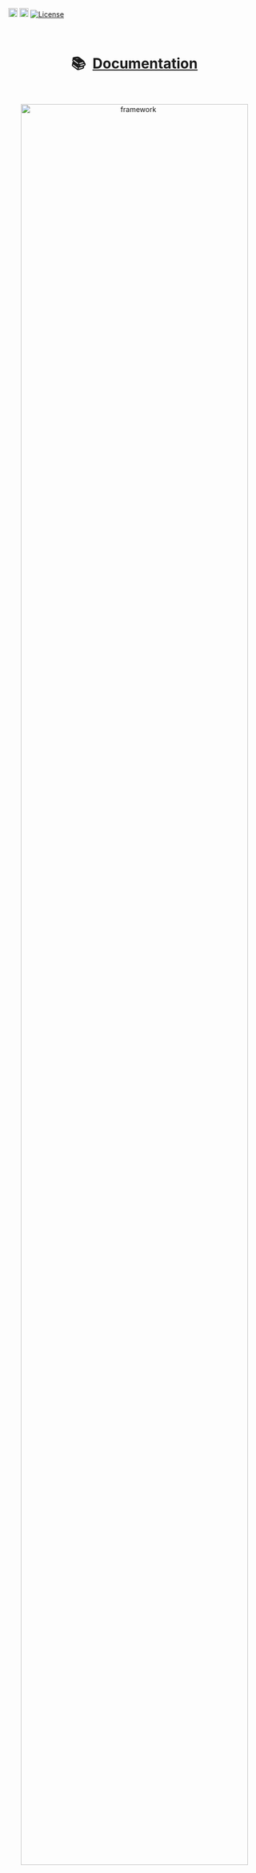 <!-- 
	This page is formatted for GitHub's markdown renderer 
	Note that GitHub does not allow for inline style or <script> tags.

	It is also displayed on PyPI, which has slightly different formatting
	e.g. can't use html <center> tags.
-->
<a href="https://badge.fury.io/py/aiqc"><img src="https://badge.fury.io/py/aiqc.svg" alt="PyPI version" height="18"></a>
<a href="https://docs.aiqc.io"> <img src="https://readthedocs.org/projects/aiqc/badge/?version=latest" alt="docs status" height="18"></a>
[![License](https://img.shields.io/badge/License-BSD_3--Clause-brightgreen.svg)](https://opensource.org/licenses/BSD-3-Clause)


</br>
<h1 align='center'>📚&nbsp;&nbsp;<a href="https://docs.aiqc.io">Documentation</a></h1>
</br></br>

<center>
	<a href="https://docs.aiqc.io">
		<img src="https://raw.githubusercontent.com/aiqc/aiqc/main/docs/_static/images/web/framework_simple.png" width="95%" alt="framework"/>
	</a>
</center>
</br></br></br>


<h2>Technical Overview</h2>
</br>
<h3>What is it?</h3>
<p>
	AIQC is an open source Python package that provides a <i>declarative API for end-to-end MLOps</i> (dataset registration, preprocessing, experiment tracking, model evaluation, inference, post-processing, etc) in order to make deep learning more accessible to researchers.
</p>
</br>
<h3>How does it work?</h3>
<p>
	The backend is a <i>SQLite object-relational model (ORM)</i> for machine learning objects (Dataset, Feature, Label, Splits, Algorithm, Job, etc). The high-level API stacks these building blocks into <i>standardized workflows</i> for various: analyses (classify, regress, generate), data types (tabular, sequence, image), and libraries (TensorFlow, PyTorch). The benefits of this approach are:
</p>
</br>
<ol>
	<li>
		⏱️&nbsp;&nbsp;<i>90% reduction in data wrangling</i> via automation of highly conditional and repetitive tasks that vary for each type of dataset and analysis (e.g. model evaluation, metrics, and charts for every split of every model).
	</li>
	</br>
	<li>
		💾&nbsp;&nbsp;<i>Reproducibility</i>, not only because the workflow is persisted (e.g. encoder metadata) but also because it provides standardized classes as opposed to open-ended scripting (e.g. 'X_train, y_test').
	</li>
	</br>
	<li>
		🎛️&nbsp;&nbsp;<i>No need to install and maintain</i> application and database servers for experiment tracking. SQLite is just a highly-performant and portable file that is automatically configured by `aiqc.setup()`. AIQC is just a pip-installable Python package that works great in Jupyter (or any IDE/shell), and provides a Dash-Plotly user interface (UI) for a <i>real-time experiment tracking</i>.
	</li>
</ol>
</br>

<h3>What's on the roadmap?</h3>
<ol>
	<li>
		🖥️ &nbsp;&nbsp;Expand the UI (e.g. dataset registration and model design) to make it even more approachable for less technical users.
	</li>
	<li>
	 	☁️&nbsp;&nbsp;Schedule parallel training of models in the cloud.
	</li>
</ol>

</br></br>
<h1 align='center'>📚&nbsp;&nbsp;<a href="https://docs.aiqc.io">Documentation</a></h1>
</br></br>


<h2>Experiment Tracker</h2>
<a href="https://docs.aiqc.io">
	<img src="https://raw.githubusercontent.com/aiqc/AIQC/main/docs/_static/images/dashboard/experiment_tracker.gif" width="95%" alt="experiment_tracker"/>
</a>
</br></br></br>

<h2>Compare Models</h2>
<a href="https://docs.aiqc.io">
	<img src="https://raw.githubusercontent.com/aiqc/AIQC/main/docs/_static/images/dashboard/compare_models.gif" width="95%" alt="compare_models"/>
</a>
</br></br></br>

<h2>What if?</h2>
<a href="https://docs.aiqc.io">
	<img src="https://raw.githubusercontent.com/aiqc/AIQC/main/docs/_static/images/dashboard/what_if.gif" width="95%" alt="compare_models"/>
</a>

</br></br></br></br>


<h2>Usage</h2>

```python
# Built on Python 3.7.12 to mirror Google Colab
$ pip install --upgrade pip
$ pip install --upgrade wheel
$ pip install --upgrade aiqc

# Monitor and evaluate models (from CLI)
$ python -m aiqc.ui.app
```

```python
# High-level API
from aiqc import mlops

# Declare preprocessing steps
mlops.Pipeline()

# Define, train, & evaluate models
mlops.Experiment().run_jobs()

# Infer using original Pipeline
mlops.Inference()
```

> Official Installation Documentation:
>
> https://aiqc.readthedocs.io/en/latest/notebooks/installation.html


</br></br>
<h1 align='center'>📚&nbsp;&nbsp;<a href="https://docs.aiqc.io">Documentation</a></h1>
